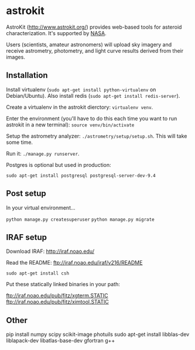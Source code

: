 # astrokit

AstroKit (http://www.astrokit.org/) provides web-based tools for asteroid
characterization.  It's supported by [NASA](http://nspires.nasaprs.com/external/).

Users (scientists, amateur astronomers) will upload sky imagery and receive
astrometry, photometry, and light curve results derived from their images.

## Installation

Install virtualenv (`sudo apt-get install python-virtualenv` on Debian/Ubuntu).  Also install redis (`sudo apt-get install redis-server`).

Create a virtualenv in the astrokit dierctory: `virtualenv venv`.

Enter the environment (you'll have to do this each time you want to run astrokit in a new terminal): `source venv/bin/activate`

Setup the astrometry analyzer: `./astrometry/setup/setup.sh`.  This will take some time.

Run it:  `./manage.py runserver`.

Postgres is optional but used in production:

    sudo apt-get install postgresql postgresql-server-dev-9.4

## Post setup

In your virtual environment...

`python manage.py createsuperuser`
`python manage.py migrate`

## IRAF setup

Download IRAF: http://iraf.noao.edu/

Read the README: ftp://iraf.noao.edu/iraf/v216/README

`sudo apt-get install csh`

Put these statically linked binaries in your path:

ftp://iraf.noao.edu/pub/fitz/xgterm.STATIC
ftp://iraf.noao.edu/pub/fitz/ximtool.STATIC

## Other

pip install numpy scipy scikit-image photuils
sudo apt-get install libblas-dev liblapack-dev libatlas-base-dev gfortran g++


